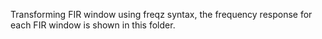 Transforming FIR window using freqz syntax, the frequency response for each FIR window is shown in this folder.
